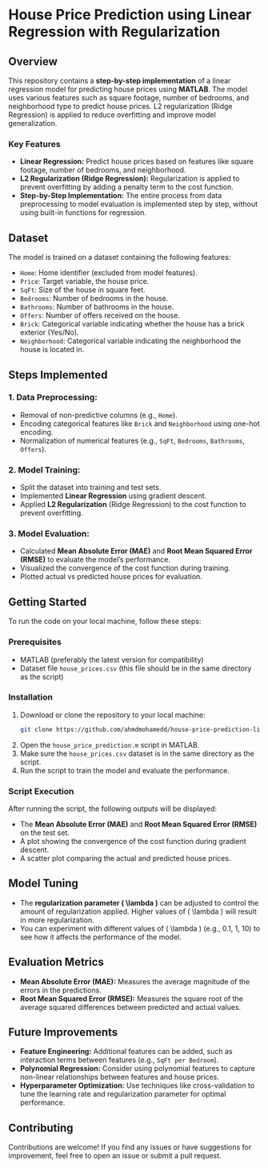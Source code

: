 # House Price Prediction using Linear Regression with Regularization

## Overview
This repository contains a **step-by-step implementation** of a linear regression model for predicting house prices using **MATLAB**. The model uses various features such as square footage, number of bedrooms, and neighborhood type to predict house prices. L2 regularization (Ridge Regression) is applied to reduce overfitting and improve model generalization.

### Key Features
- **Linear Regression:** Predict house prices based on features like square footage, number of bedrooms, and neighborhood.
- **L2 Regularization (Ridge Regression):** Regularization is applied to prevent overfitting by adding a penalty term to the cost function.
- **Step-by-Step Implementation:** The entire process from data preprocessing to model evaluation is implemented step by step, without using built-in functions for regression.

## Dataset
The model is trained on a dataset containing the following features:
- `Home`: Home identifier (excluded from model features).
- `Price`: Target variable, the house price.
- `SqFt`: Size of the house in square feet.
- `Bedrooms`: Number of bedrooms in the house.
- `Bathrooms`: Number of bathrooms in the house.
- `Offers`: Number of offers received on the house.
- `Brick`: Categorical variable indicating whether the house has a brick exterior (Yes/No).
- `Neighborhood`: Categorical variable indicating the neighborhood the house is located in.

## Steps Implemented
### 1. **Data Preprocessing:**
   - Removal of non-predictive columns (e.g., `Home`).
   - Encoding categorical features like `Brick` and `Neighborhood` using one-hot encoding.
   - Normalization of numerical features (e.g., `SqFt`, `Bedrooms`, `Bathrooms`, `Offers`).

### 2. **Model Training:**
   - Split the dataset into training and test sets.
   - Implemented **Linear Regression** using gradient descent.
   - Applied **L2 Regularization** (Ridge Regression) to the cost function to prevent overfitting.

### 3. **Model Evaluation:**
   - Calculated **Mean Absolute Error (MAE)** and **Root Mean Squared Error (RMSE)** to evaluate the model’s performance.
   - Visualized the convergence of the cost function during training.
   - Plotted actual vs predicted house prices for evaluation.

## Getting Started
To run the code on your local machine, follow these steps:

### Prerequisites
- MATLAB (preferably the latest version for compatibility)
- Dataset file `house_prices.csv` (this file should be in the same directory as the script)

### Installation
1. Download or clone the repository to your local machine:
   ```bash
   git clone https://github.com/ahmdmohamedd/house-price-prediction-linear-regression.git
   ```
2. Open the `house_price_prediction.m` script in MATLAB.
3. Make sure the `house_prices.csv` dataset is in the same directory as the script.
4. Run the script to train the model and evaluate the performance.

### Script Execution
After running the script, the following outputs will be displayed:
- The **Mean Absolute Error (MAE)** and **Root Mean Squared Error (RMSE)** on the test set.
- A plot showing the convergence of the cost function during gradient descent.
- A scatter plot comparing the actual and predicted house prices.

## Model Tuning
- The **regularization parameter \( \lambda \)** can be adjusted to control the amount of regularization applied. Higher values of \( \lambda \) will result in more regularization.
- You can experiment with different values of \( \lambda \) (e.g., 0.1, 1, 10) to see how it affects the performance of the model.

## Evaluation Metrics
- **Mean Absolute Error (MAE):** Measures the average magnitude of the errors in the predictions.
- **Root Mean Squared Error (RMSE):** Measures the square root of the average squared differences between predicted and actual values.

## Future Improvements
- **Feature Engineering:** Additional features can be added, such as interaction terms between features (e.g., `SqFt per Bedroom`).
- **Polynomial Regression:** Consider using polynomial features to capture non-linear relationships between features and house prices.
- **Hyperparameter Optimization:** Use techniques like cross-validation to tune the learning rate and regularization parameter for optimal performance.

## Contributing
Contributions are welcome! If you find any issues or have suggestions for improvement, feel free to open an issue or submit a pull request.
